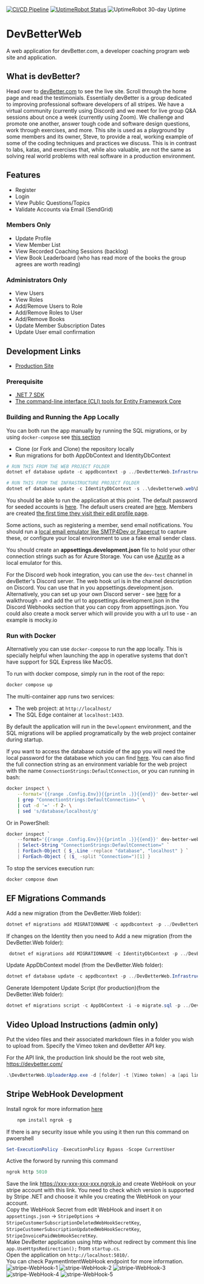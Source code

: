 [![CI/CD Pipeline](https://github.com/DevBetterCom/DevBetterWeb/actions/workflows/ci-cd.yml/badge.svg)](https://github.com/ardalis/DevBetterWeb/actions)
[![UptimeRobot Status](https://img.shields.io/uptimerobot/status/m781614473-ee8694b6320f5a9ae94ffd29)](https://devbetter.com/)
![UptimeRobot 30-day Uptime](https://img.shields.io/uptimerobot/ratio/m781614473-ee8694b6320f5a9ae94ffd29)

# DevBetterWeb

A web application for devBetter.com, a developer coaching program web site and application.

## What is devBetter?

Head over to [devBetter.com](https://devbetter.com) to see the live site. Scroll through the home page and read the testimonials. Essentially devBetter is a group dedicated to improving professional software developers of all stripes. We have a virtual community (currently using Discord) and we meet for live group Q&A sessions about once a week (currently using Zoom). We challenge and promote one another, answer tough code and software design questions, work through exercises, and more. This site is used as a playground by some members and its owner, Steve, to provide a real, working example of some of the coding techniques and practices we discuss. This is in contrast to labs, katas, and exercises that, while also valuable, are not the same as solving real world problems with real software in a production environment.

## Features

- Register
- Login
- View Public Questions/Topics
- Validate Accounts via Email (SendGrid)

### Members Only

- Update Profile
- View Member List
- View Recorded Coaching Sessions (backlog)
- View Book Leaderboard (who has read more of the books the group agrees are worth reading)

### Administrators Only

- View Users
- View Roles
- Add/Remove Users to Role
- Add/Remove Roles to User
- Add/Remove Books
- Update Member Subscription Dates
- Update User email confirmation

## Development Links

- [Production Site](https://devbetter.com/)

### Prerequisite

- [.NET 7 SDK](https://dotnet.microsoft.com/en-us/download)
- [The command-line interface (CLI) tools for Entity Framework Core](https://docs.microsoft.com/en-us/ef/core/cli/dotnet)

### Building and Running the App Locally

You can both run the app manually by running the SQL migrations, or by using `docker-compose` see [this section](#run-with-docker)

- Clone (or Fork and Clone) the repository locally
- Run migrations for both AppDbContext and IdentityDbContext

```powershell
# RUN THIS FROM THE WEB PROJECT FOLDER
dotnet ef database update -c appdbcontext -p ../DevBetterWeb.Infrastructure/DevBetterWeb.Infrastructure.csproj -s DevBetterWeb.Web.csproj

# RUN THIS FROM THE INFRASTRUCTURE PROJECT FOLDER
dotnet ef database update -c IdentityDbContext -s ..\devbetterweb.web\DevBetterWeb.Web.csproj
```

You should be able to run the application at this point. The default password for seeded accounts is [here](https://github.com/DevBetterCom/DevBetterWeb/blob/master/src/DevBetterWeb.Core/AuthConstants.cs#L13). The default users created are [here](https://github.com/DevBetterCom/DevBetterWeb/blob/master/src/DevBetterWeb.Infrastructure/Identity/Data/AppIdentityDbContextSeed.cs). Members are created [the first time they visit their edit profile page](https://github.com/DevBetterCom/DevBetterWeb/blob/master/src/DevBetterWeb.Web/Pages/User/MyProfile/Index.cshtml.cs#L64).

Some actions, such as registering a member, send email notifications. You should run a [local email emulator like SMTP4Dev or Papercut](https://ardalis.com/configuring-a-local-test-email-server/) to capture these, or configure your local environment to use a fake email sender class.

You should create an **appsettings.development.json** file to hold your other connection strings such as for Azure Storage. You can use [Azurite](https://github.com/Azure/Azurite) as a local emulator for this.

For the Discord web hook integration, you can use the `dev-test` channel in devBetter's Discord server. The web hook url is in the channel description on Discord. You can use that in you appsettings.development.json. Alternatively, you can set up your own Discord server - see [here](https://ardalis.com/add-discord-notifications-to-asp-net-core-apps/) for a walkthrough -  and add the url to  appsettings.development.json in the Discord Webhooks section that you can copy from appsettings.json. You could also create a mock server which will provide you with a url to use - an example is mocky.io

### Run with Docker

Alternatively you can use `docker-compose` to run the app locally. This is specially helpful when launching the app in operative systems that don't have support for SQL Express like MacOS.

To run with docker compose, simply run in the root of the repo:

```bash
docker compose up
```

The multi-container app runs two services:
- The web project: at `http://localhost/`
- The SQL Edge container at `localhost:1433`.

By default the application will run in the `Development` environment, and the SQL migrations will be applied programatically by the web project container during startup.

If you want to access the database outside of the app you will need the local password for the database which you can find [here](https://github.com/DevBetterCom/DevBetterWeb/blob/main/.env). You can also find the full connection string as an environment variable for the web project with the name `ConnectionStrings:DefaultConnection`, or you can running in bash:

```bash
docker inspect \
	--format='{{range .Config.Env}}{{println .}}{{end}}' dev-better-web \
	| grep "ConnectionStrings:DefaultConnection=" \
	| cut -d '=' -f 2- \
	| sed 's/database/localhost/g'
```

Or in PowerShell:

```powershell
docker inspect `
	--format='{{range .Config.Env}}{{println .}}{{end}}' dev-better-web  `
	| Select-String "ConnectionStrings:DefaultConnection=" `
	| ForEach-Object { $_.Line -replace "database", "localhost" } `
	| ForEach-Object { ($_ -split "Connection=")[1] } 
```

To stop the services execution run:

```bash
docker compose down
```

## EF Migrations Commands

Add a new migration (from the DevBetter.Web folder):

```powershell
dotnet ef migrations add MIGRATIONNAME -c appdbcontext -p ../DevBetterWeb.Infrastructure/DevBetterWeb.Infrastructure.csproj -s DevBetterWeb.Web.csproj -o Data/Migrations
```

If changes on the Identity then you need to Add a new migration (from the DevBetter.Web folder):

```powershell
 dotnet ef migrations add MIGRATIONNAME -c IdentityDbContext -p ../DevBetterWeb.Infrastructure/DevBetterWeb.Infrastructure.csproj -s DevBetterWeb.Web.csproj -o Identity/Data/Migrations
```

Update AppDbContext model (from the DevBetter.Web folder):

```powershell
dotnet ef database update -c appdbcontext -p ../DevBetterWeb.Infrastructure/DevBetterWeb.Infrastructure.csproj -s DevBetterWeb.Web.csproj
```

Generate Idempotent Update Script (for production)(from the DevBetter.Web folder):

```powershell
dotnet ef migrations script -c AppDbContext -i -o migrate.sql -p ../DevBetterWeb.Infrastructure/DevBetterWeb.Infrastructure.csproj -s DevBetterWeb.Web.csproj
```

## Video Upload Instructions (admin only)

Put the video files and their associated markdown files in a folder you wish to upload from. Specify the Vimeo token and devBetter API key.

For the API link, the production link should be the root web site, <https://devbetter.com/>

```powershell
.\DevBetterWeb.UploaderApp.exe -d [folder] -t [Vimeo token] -a [api link] -akey [api key]
```

## Stripe WebHook Development
Install ngrok for more information [here](https://ngrok.com) 
```powershell
	npm install ngrok -g 
```
If there is any security issue while you using it then run this command on pwoershell
```powershell
Set-ExecutionPolicy -ExecutionPolicy Bypass -Scope CurrentUser
```
Active the forword by running this command
```powershell
ngrok http 5010
```
Save the link https://xxx-xxx-xxx-xxx.ngrok.io and create WebHook on your stripe account with this link. 
You need to check which version is supported by Stripe .NET and choose it while you creating the WebHook on your account.  
Copy the WebHook Secret from edit WebHook and insert it on `appsettings.json` -> `StripeOptions` -> `StripeCustomerSubscriptionDeletedWebHookSecretKey`,  `StripeCustomerSubscriptionUpdatedWebHookSecretKey`, `StripeInvoicePaidWebHookSecretKey`.  
Make DevBetter application using http without redirect by comment this line `app.UseHttpsRedirection();` from `startup.cs`.    
Open the application on `http://localhost:5010/`.   
You can check PaymentIntentWebHook endpoint for more information.    
![stripe-WebHook-1](https://user-images.githubusercontent.com/6225593/190837378-17d772ef-8669-41b8-bad0-ff24cffb6260.png)
![stripe-WebHook-2](https://user-images.githubusercontent.com/6225593/190837386-3b29fdfc-0617-4a4a-a01b-c2b724628bef.png)
![stripe-WebHook-3](https://user-images.githubusercontent.com/6225593/190837393-139eb304-5dd1-46bc-9f31-dd2e6d468118.png)
![stripe-WebHook-4](https://user-images.githubusercontent.com/6225593/190837398-f90d1b46-c1b2-445d-b303-095733441500.png)
![stripe-WebHook-5](https://user-images.githubusercontent.com/6225593/190940284-06cd9861-6745-4902-9bbe-4f0131d38ac2.png)

